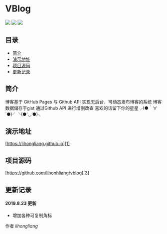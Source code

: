 # VBlog
![](https://img.shields.io/badge/vue-2.5.2-brightgreen.svg) ![](https://img.shields.io/badge/element--ui-2.3.5-brightgreen.svg) ![](https://img.shields.io/badge/vant-1.1.2-brightgreen.svg)
## 目录
- [简介](#简介)
- [演示地址](#演示地址)
- [项目源码](#项目源码)
- [更新记录](#更新记录)

## 简介

博客基于 GitHub Pages 与 Github API 实现无后台，可动态发布博客的系统
博客数据储存于gist 通过Github API 进行增删改查
喜欢的话留下你的星星╭(●｀∀´●)╯╰(●’◡’●)╮


## 演示地址
[https://lihongliang.github.io][1]

## 项目源码
[https://github.com/lihonhliang/vblog][3]


## 更新记录

#### 2019.8.23 更新
- 增加各种可复制角标



作者 *lihongliang*



  [1]: https://github-lihongliang.github.io
  [2]: https://github.com/lihongliang/github-lihongliang.github.io
  [3]: https://github.com/github-lihongliang/MBlog.git

